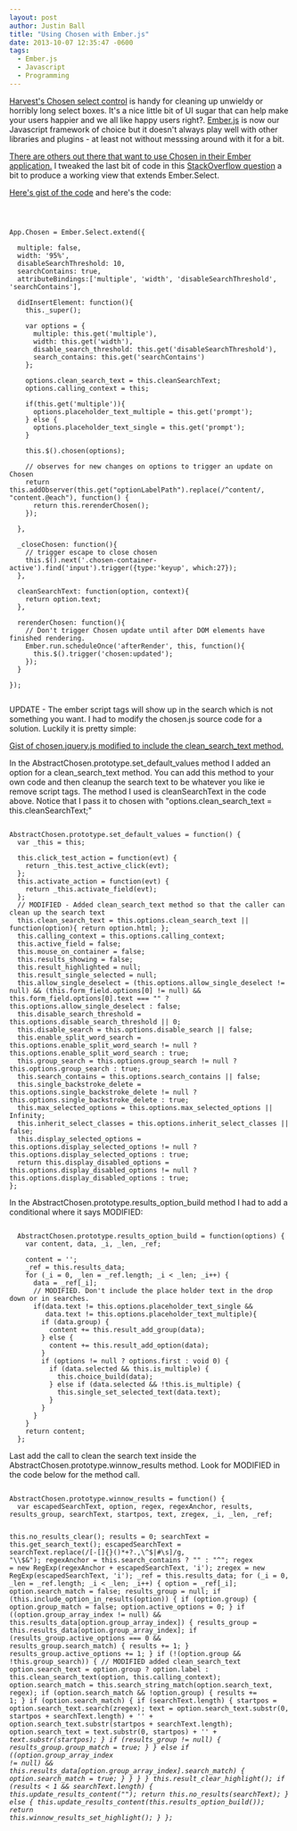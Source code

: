 ```yaml
---
layout: post
author: Justin Ball
title: "Using Chosen with Ember.js"
date: 2013-10-07 12:35:47 -0600
tags:
  - Ember.js
  - Javascript
  - Programming
---
```


<p><a href="http://harvesthq.github.io/chosen/">Harvest's Chosen select control</a> is handy for cleaning up unwieldy or
horribly long select boxes. It's a nice little bit of UI sugar that can help make your users happier and we all like
happy users right?. <a href="http://emberjs.com/">Ember.js</a> is now our Javascript framework of choice but it doesn't
always play well with other libraries and plugins - at least not without messsing around with it for a bit.</p>

<p><a href="http://stackoverflow.com/questions/9968222/ember-js-chosen-integration">There are others out there that want to
  use Chosen in their Ember application.</a> I tweaked the last bit of code in this
  <a href="http://stackoverflow.com/questions/9968222/ember-js-chosen-integration">StackOverflow question</a> a bit
to produce a working view that extends Ember.Select.</p>

<p><a href="https://gist.github.com/jbasdf/6872750">Here's gist of the code</a> and here's the code:</p>

<pre><code class="javascript">


App.Chosen = Ember.Select.extend({

  multiple: false,
  width: '95%',
  disableSearchThreshold: 10,
  searchContains: true,
  attributeBindings:['multiple', 'width', 'disableSearchThreshold', 'searchContains'],

  didInsertElement: function(){
    this._super();

    var options = {
      multiple: this.get('multiple'),
      width: this.get('width'),
      disable_search_threshold: this.get('disableSearchThreshold'),
      search_contains: this.get('searchContains')
    };

    options.clean_search_text = this.cleanSearchText;
    options.calling_context = this;

    if(this.get('multiple')){
      options.placeholder_text_multiple = this.get('prompt');
    } else {
      options.placeholder_text_single = this.get('prompt');
    }

    this.$().chosen(options);

    // observes for new changes on options to trigger an update on Chosen
    return this.addObserver(this.get("optionLabelPath").replace(/^content/, "content.@each"), function() {
      return this.rerenderChosen();
    });

  },

  _closeChosen: function(){
    // trigger escape to close chosen
    this.$().next('.chosen-container-active').find('input').trigger({type:'keyup', which:27});
  },

  cleanSearchText: function(option, context){
    return option.text;
  },

  rerenderChosen: function(){
    // Don't trigger Chosen update until after DOM elements have finished rendering.
    Ember.run.scheduleOnce('afterRender', this, function(){
      this.$().trigger('chosen:updated');
    });
  }

});

</pre></code>

<p>UPDATE - The ember script tags will show up in the search which is not something you want. I had to modify the chosen.js source code for a solution.
Luckily it is pretty simple:</p>

<p><a href="https://gist.github.com/jbasdf/6920497">Gist of chosen.jquery.js modified to include the clean_search_text method.</a></p>

<p>In the AbstractChosen.prototype.set_default_values method I added an option for a clean_search_text method. You can add this method
  to your own code and then cleanup the search text to be whatever you like ie remove script tags. The method I used is
cleanSearchText in the code above. Notice that I pass it to chosen with "options.clean_search_text = this.cleanSearchText;"</p>

<pre><code class="javascript">
AbstractChosen.prototype.set_default_values = function() {
  var _this = this;

  this.click_test_action = function(evt) {
    return _this.test_active_click(evt);
  };
  this.activate_action = function(evt) {
    return _this.activate_field(evt);
  };
  // MODIFIED - Added clean_search_text method so that the caller can clean up the search text
  this.clean_search_text = this.options.clean_search_text || function(option){ return option.html; };
  this.calling_context = this.options.calling_context;
  this.active_field = false;
  this.mouse_on_container = false;
  this.results_showing = false;
  this.result_highlighted = null;
  this.result_single_selected = null;
  this.allow_single_deselect = (this.options.allow_single_deselect != null) && (this.form_field.options[0] != null) && this.form_field.options[0].text === "" ? this.options.allow_single_deselect : false;
  this.disable_search_threshold = this.options.disable_search_threshold || 0;
  this.disable_search = this.options.disable_search || false;
  this.enable_split_word_search = this.options.enable_split_word_search != null ? this.options.enable_split_word_search : true;
  this.group_search = this.options.group_search != null ? this.options.group_search : true;
  this.search_contains = this.options.search_contains || false;
  this.single_backstroke_delete = this.options.single_backstroke_delete != null ? this.options.single_backstroke_delete : true;
  this.max_selected_options = this.options.max_selected_options || Infinity;
  this.inherit_select_classes = this.options.inherit_select_classes || false;
  this.display_selected_options = this.options.display_selected_options != null ? this.options.display_selected_options : true;
  return this.display_disabled_options = this.options.display_disabled_options != null ? this.options.display_disabled_options : true;
};
</pre></code>

<p>In the AbstractChosen.prototype.results_option_build method I had to add a conditional where it says MODIFIED:</p>

<pre><code class="javascript">
  AbstractChosen.prototype.results_option_build = function(options) {
    var content, data, _i, _len, _ref;

    content = '';
    _ref = this.results_data;
    for (_i = 0, _len = _ref.length; _i < _len; _i++) {
      data = _ref[_i];
      // MODIFIED. Don't include the place holder text in the drop down or in searches.
      if(data.text != this.options.placeholder_text_single &&
         data.text != this.options.placeholder_text_multiple){
        if (data.group) {
          content += this.result_add_group(data);
        } else {
          content += this.result_add_option(data);
        }
        if (options != null ? options.first : void 0) {
          if (data.selected && this.is_multiple) {
            this.choice_build(data);
          } else if (data.selected && !this.is_multiple) {
            this.single_set_selected_text(data.text);
          }
        }
      }
    }
    return content;
  };
</pre></code>


<p>Last add the call to clean the search text inside the AbstractChosen.prototype.winnow_results method. Look for MODIFIED in the code
below for the method call.</p>
<pre><code class="javascript">
AbstractChosen.prototype.winnow_results = function() {
  var escapedSearchText, option, regex, regexAnchor, results, results_group, searchText, startpos, text, zregex, _i, _len, _ref;

  this.no_results_clear();
  results = 0;
  searchText = this.get_search_text();
  escapedSearchText = searchText.replace(/[-[\]{}()*+?.,\\^$|#\s]/g, "\\$&");
  regexAnchor = this.search_contains ? "" : "^";
  regex = new RegExp(regexAnchor + escapedSearchText, 'i');
  zregex = new RegExp(escapedSearchText, 'i');
  _ref = this.results_data;
  for (_i = 0, _len = _ref.length; _i < _len; _i++) {
    option = _ref[_i];
    option.search_match = false;
    results_group = null;
    if (this.include_option_in_results(option)) {
      if (option.group) {
        option.group_match = false;
        option.active_options = 0;
      }
      if ((option.group_array_index != null) && this.results_data[option.group_array_index]) {
        results_group = this.results_data[option.group_array_index];
        if (results_group.active_options === 0 && results_group.search_match) {
          results += 1;
        }
        results_group.active_options += 1;
      }
      if (!(option.group && !this.group_search)) {
        // MODIFIED added clean_search_text
        option.search_text = option.group ? option.label : this.clean_search_text(option, this.calling_context);
        option.search_match = this.search_string_match(option.search_text, regex);
        if (option.search_match && !option.group) {
          results += 1;
        }
        if (option.search_match) {
          if (searchText.length) {
            startpos = option.search_text.search(zregex);
            text = option.search_text.substr(0, startpos + searchText.length) + '</em>' + option.search_text.substr(startpos + searchText.length);
            option.search_text = text.substr(0, startpos) + '<em>' + text.substr(startpos);
          }
          if (results_group != null) {
            results_group.group_match = true;
          }
        } else if ((option.group_array_index != null) && this.results_data[option.group_array_index].search_match) {
          option.search_match = true;
        }
      }
    }
  }
  this.result_clear_highlight();
  if (results < 1 && searchText.length) {
    this.update_results_content("");
    return this.no_results(searchText);
  } else {
    this.update_results_content(this.results_option_build());
    return this.winnow_results_set_highlight();
  }
};

</pre></code>